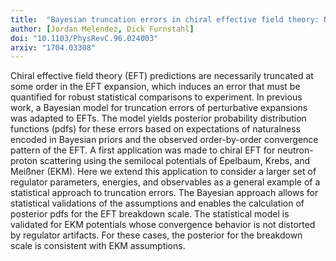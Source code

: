```yaml
---
title:  "Bayesian truncation errors in chiral effective field theory: Nucleon-nucleon observables"
author: [Jordan Melendez, Dick Furnstahl]
doi: "10.1103/PhysRevC.96.024003"
arxiv: "1704.03308"
---
```


Chiral effective field theory (EFT) predictions are necessarily truncated at some order in the EFT expansion, which induces an error that must be quantified for robust statistical comparisons to experiment. In previous work, a Bayesian model for truncation errors of perturbative expansions was adapted to EFTs. The model yields posterior probability distribution functions (pdfs) for these errors based on expectations of naturalness encoded in Bayesian priors and the observed order-by-order convergence pattern of the EFT. A first application was made to chiral EFT for neutron-proton scattering using the semilocal potentials of Epelbaum, Krebs, and Meißner (EKM). Here we extend this application to consider a larger set of regulator parameters, energies, and observables as a general example of a statistical approach to truncation errors. The Bayesian approach allows for statistical validations of the assumptions and enables the calculation of posterior pdfs for the EFT breakdown scale. The statistical model is validated for EKM potentials whose convergence behavior is not distorted by regulator artifacts. For these cases, the posterior for the breakdown scale is consistent with EKM assumptions.
